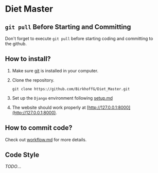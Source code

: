 # Diet Master

## `git pull` Before Starting and Committing

Don't forget to execute `git pull` before starting coding and committing to the github.  

## How to install?

1. Make sure [git](https://git-scm.com/downloads) is installed in your computer.

2. Clone the repository.

   ```
   git clone https://github.com/BirkhoffG/Diet_Master.git
   ```

3. Set up the `Django` environment following [setup.md](docs/setup.md)

4. The website should work properly at [http://127.0.0.1:8000](http://127.0.0.1:8000).

## How to commit code?

Check out [workflow.md](docs/workflow.md) for more details.

## Code Style

*TODO*...

